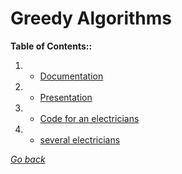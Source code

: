 # Greedy Algorithms

**Table of Contents::**

1. * [Documentation](Rodriguez_Lopez_Alejandro_Memoria.pdf)
2. * [Presentation](Rodriguez_Lopez_Alejandro_Presentacion.pdf)
3. * [Code for an electricians](Rodriguez_Lopez_Alejandro_Electricista.cpp)
4. * [several electricians](Rodriguez_Lopez_Alejandro_VariosElectricistas.cpp)


*[Go back](../../../)*
